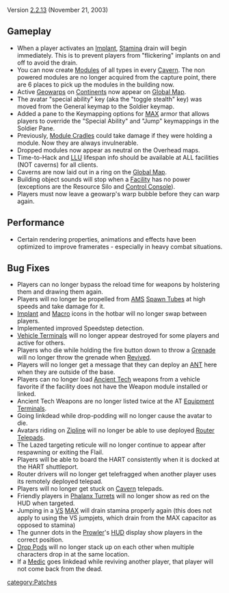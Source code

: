 Version [2.2.13](2.2.13 "wikilink") (November 21, 2003)

## Gameplay

-   When a player activates an [Implant](Implant "wikilink"),
    [Stamina](Stamina "wikilink") drain will begin immediately. This is
    to prevent players from "flickering" implants on and off to avoid
    the drain.
-   You can now create [Modules](Module "wikilink") of all types in
    every [Cavern](Cavern "wikilink"). The non powered modules are no
    longer acquired from the capture point, there are 6 places to pick
    up the modules in the building now.
-   Active [Geowarps](Geowarp "wikilink") on
    [Continents](Continent "wikilink") now appear on [Global
    Map](Global_Map "wikilink").
-   The avatar "special ability" key (aka the "toggle stealth" key) was
    moved from the General keymap to the Soldier keymap.
-   Added a pane to the Keymapping options for [MAX](MAX "wikilink")
    armor that allows players to override the "Special Ability" and
    "Jump" keymappings in the Soldier Pane.
-   Previously, [Module Cradles](Module_Cradle "wikilink") could take
    damage if they were holding a module. Now they are always
    invulnerable.
-   Dropped modules now appear as neutral on the Overhead maps.
-   Time-to-Hack and [LLU](LLU "wikilink") lifespan info should be
    available at ALL facilities (NOT caverns) for all clients.
-   Caverns are now laid out in a ring on the [Global
    Map](Global_Map "wikilink").
-   Building object sounds will stop when a
    [Facility](Facility "wikilink") has no power (exceptions are the
    Resource Silo and [Control Console](Control_Console "wikilink")).
-   Players must now leave a geowarp's warp bubble before they can warp
    again.

## Performance

-   Certain rendering properties, animations and effects have been
    optimized to improve framerates - especially in heavy combat
    situations.

## Bug Fixes

-   Players can no longer bypass the reload time for weapons by
    holstering them and drawing them again.
-   Players will no longer be propelled from [AMS](AMS "wikilink")
    [Spawn Tubes](Spawn_Tube "wikilink") at high speeds and take damage
    for it.
-   [Implant](Implant "wikilink") and [Macro](Macro "wikilink") icons in
    the hotbar will no longer swap between players.
-   Implemented improved Speedstep detection.
-   [Vehicle Terminals](Vehicle_Terminal "wikilink") will no longer
    appear destroyed for some players and active for others.
-   Players who die while holding the fire button down to throw a
    [Grenade](Grenade "wikilink") will no longer throw the grenade when
    [Revived](Revive "wikilink").
-   Players will no longer get a message that they can deploy an
    [ANT](ANT "wikilink") here when they are outside of the base.
-   Players can no longer load [Ancient Tech](Ancient_Tech "wikilink")
    weapons from a vehicle favorite if the facility does not have the
    Weapon module installed or linked.
-   Ancient Tech Weapons are no longer listed twice at the AT [Equipment
    Terminals](Equipment_Terminal "wikilink").
-   Going linkdead while drop-podding will no longer cause the avatar to
    die.
-   Avatars riding on [Zipline](Zipline "wikilink") will no longer be
    able to use deployed [Router](Router "wikilink")
    [Telepads](Telepad "wikilink").
-   The Lazed targeting reticule will no longer continue to appear after
    respawning or exiting the Flail.
-   Players will be able to board the HART consistently when it is
    docked at the HART shuttleport.
-   Router drivers will no longer get telefragged when another player
    uses its remotely deployed telepad.
-   Players will no longer get stuck on [Cavern](Cavern "wikilink")
    telepads.
-   Friendly players in [Phalanx Turrets](Phalanx_Turret "wikilink")
    will no longer show as red on the HUD when targeted.
-   Jumping in a [VS](VS "wikilink") [MAX](MAX "wikilink") will drain
    stamina properly again (this does not apply to using the VS
    jumpjets, which drain from the MAX capacitor as opposed to stamina)
-   The gunner dots in the [Prowler](Prowler "wikilink")'s
    [HUD](HUD "wikilink") display show players in the correct position.
-   [Drop Pods](Drop_Pod "wikilink") will no longer stack up on each
    other when multiple characters drop in at the same location.
-   If a [Medic](Medic "wikilink") goes linkdead while reviving another
    player, that player will not come back from the dead.

[category:Patches](category:Patches "wikilink")